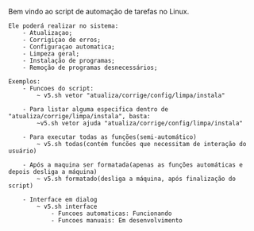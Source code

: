 Bem vindo ao script de automação de tarefas no Linux. 

    Ele poderá realizar no sistema:
        - Atualizaçao;
        - Corrigiçao de erros;
        - Configuraçao automatica;
        - Limpeza geral;
        - Instalação de programas;
        - Remoção de programas desnecessários;

    Exemplos:        
        - Funcoes do script:
            ~ v5.sh vetor "atualiza/corrige/config/limpa/instala"

        - Para listar alguma especifica dentro de "atualiza/corrige/limpa/instala", basta:
            ~v5.sh vetor ajuda "atualiza/corrige/config/limpa/instala"

        - Para executar todas as funções(semi-automático)
            ~ v5.sh todas(contém funcões que necessitam de interação do usuário)

        - Após a maquina ser formatada(apenas as funções automáticas e depois desliga a máquina)
            ~ v5.sh formatado(desliga a máquina, após finalização do script)        

        - Interface em dialog  
            ~ v5.sh interface
                - Funcoes automaticas: Funcionando
                - Funcoes manuais: Em desenvolvimento
